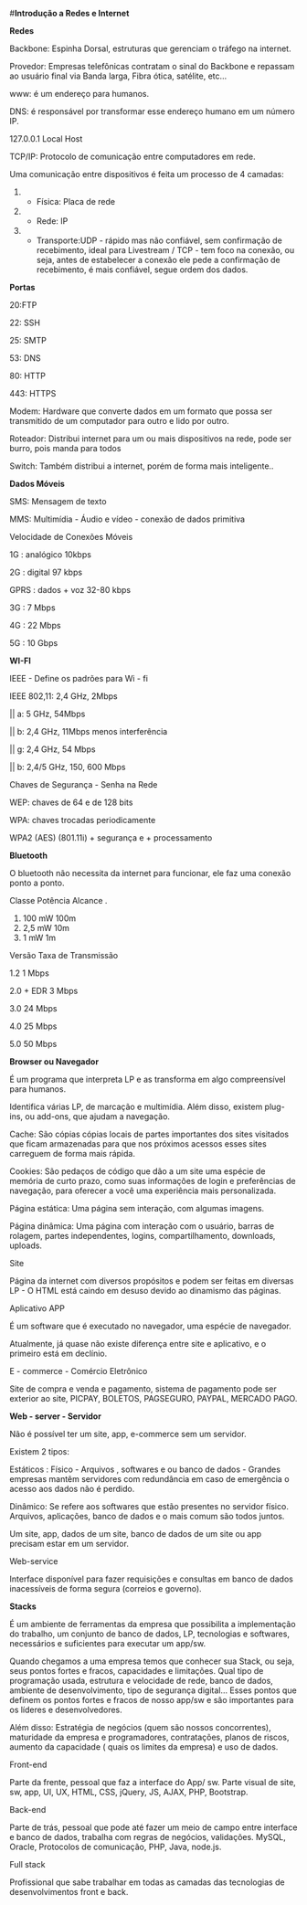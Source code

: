 #**Introdução a Redes e Internet**

**Redes**

Backbone: Espinha Dorsal, estruturas que gerenciam o tráfego na internet.

Provedor: Empresas telefônicas contratam o sinal do Backbone e repassam ao usuário final via Banda larga, Fibra ótica, satélite, etc…

www: é um endereço para humanos.

DNS: é responsável por transformar esse endereço humano em um número IP.

127.0.0.1 Local Host

TCP/IP: Protocolo de comunicação entre computadores em rede.

Uma comunicação entre dispositivos é feita  um processo de 4 camadas:

1. - Física: Placa de rede
1. - Rede: IP
1. - Transporte:UDP - rápido mas não confiável, sem confirmação de recebimento, ideal para Livestream / TCP - tem foco na conexão, ou seja, antes de estabelecer a conexão ele pede a confirmação de recebimento, é mais confiável, segue ordem dos dados.

**Portas**

20:FTP

22: SSH

25: SMTP

53: DNS

80: HTTP

443: HTTPS

Modem: Hardware que converte dados em um formato que possa ser transmitido de um computador para outro e lido por outro.

Roteador: Distribui internet para um ou mais dispositivos na rede, pode ser burro, pois manda para todos

Switch: Também distribui a internet, porém de forma mais inteligente..



**Dados Móveis**

SMS: Mensagem de texto

MMS: Multimídia - Áudio e vídeo - conexão de dados primitiva

Velocidade de Conexões Móveis

1G : analógico 10kbps

2G : digital 97 kbps

GPRS : dados + voz 32-80 kbps

3G : 7 Mbps

4G : 22 Mbps

5G : 10 Gbps



**WI-FI**

IEEE - Define os padrões para Wi - fi

IEEE 802,11: 2,4 GHz, 2Mbps

||          a:  5  GHz, 54Mbps

||          b:  2,4  GHz, 11Mbps menos interferência

||          g:  2,4  GHz, 54 Mbps

||          b:  2,4/5  GHz, 150, 600 Mbps

Chaves de Segurança - Senha na Rede

WEP: chaves de 64 e de 128 bits

WPA: chaves trocadas periodicamente

WPA2 (AES) (801.11i) + segurança e + processamento



**Bluetooth**

O bluetooth não necessita da internet para funcionar, ele faz uma conexão ponto a ponto.

Classe       Potência        Alcance  .

1. 100 mW          100m
1. 2,5 mW          10m
1. 1 mW             1m

Versão               Taxa de Transmissão

1.2                      1 Mbps

2.0 + EDR          3 Mbps

3.0                      24 Mbps

4.0                      25 Mbps

5.0                      50 Mbps



**Browser ou Navegador**

É um programa que interpreta  LP e as transforma em algo compreensível para humanos.

Identifica várias LP, de marcação e multimídia. Além disso, existem plug-ins, ou add-ons, que ajudam a navegação.

Cache: São cópias cópias locais de partes importantes dos sites visitados que ficam armazenadas para que nos próximos acessos esses sites carreguem de forma mais rápida.

Cookies: São pedaços de código que dão a um site uma espécie de memória de curto prazo, como suas informações de login e preferências de navegação, para oferecer a você uma experiência mais personalizada.

Página estática: Uma página sem interação, com algumas imagens.

Página dinâmica: Uma página com interação com o usuário, barras de rolagem, partes independentes, logins, compartilhamento, downloads, uploads.

Site

Página da internet com diversos propósitos e podem ser feitas em diversas LP - O HTML está caindo em desuso devido ao dinamismo das páginas.

Aplicativo APP

É um software que é executado no navegador, uma espécie de navegador.

Atualmente, já quase não existe diferença entre site e aplicativo, e o primeiro está em declínio.

E - commerce - Comércio Eletrônico

Site de compra e venda e pagamento, sistema de pagamento pode ser exterior ao site, PICPAY, BOLETOS, PAGSEGURO, PAYPAL, MERCADO PAGO.



**Web - server - Servidor**

Não é possível ter um site, app, e-commerce sem um servidor.

Existem 2 tipos:

Estáticos : Físico - Arquivos , softwares e ou banco de dados - Grandes empresas mantêm servidores com redundância em caso de emergência o acesso aos dados não é perdido.

Dinâmico: Se refere aos softwares que estão presentes no servidor físico. Arquivos, aplicações, banco de dados e o mais comum são todos juntos.

Um site, app, dados de um site, banco de dados de um site ou app precisam estar em um servidor.

Web-service

Interface disponível para fazer requisições e consultas em banco de dados inacessíveis de forma segura (correios e governo).



**Stacks**

É um ambiente de ferramentas da empresa que possibilita a implementação do trabalho, um conjunto de banco de dados, LP, tecnologias e softwares, necessários e suficientes para executar um app/sw.

Quando chegamos a uma empresa temos que conhecer sua Stack, ou seja, seus pontos fortes e fracos, capacidades e limitações. Qual tipo de programação usada, estrutura e velocidade de rede, banco de dados, ambiente de desenvolvimento, tipo de segurança digital… Esses pontos que definem os pontos fortes e fracos de nosso app/sw e são importantes para os líderes e desenvolvedores.

Além disso: Estratégia de negócios (quem são nossos concorrentes), maturidade da empresa e programadores, contratações, planos de riscos, aumento da capacidade ( quais os limites da empresa) e uso de dados.

Front-end

Parte da frente, pessoal que faz a interface do App/ sw. Parte visual de site, sw, app, UI, UX, HTML, CSS, jQuery, JS, AJAX, PHP, Bootstrap.

Back-end

Parte de trás, pessoal que pode até fazer um meio de campo entre interface e banco de dados, trabalha com regras de negócios, validações. MySQL, Oracle, Protocolos de comunicação, PHP, Java, node.js.

Full stack

Profissional que sabe trabalhar em todas as camadas das tecnologias de desenvolvimentos front e back.
